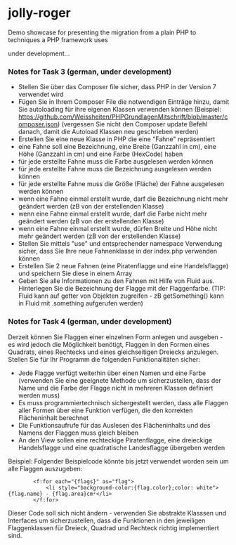 # jolly-roger
Demo showcase for presenting the migration from a plain PHP to techniques a  PHP framework uses

under development...

### Notes for Task 3 (german, under development)
* Stellen Sie über das Composer file sicher, dass PHP in der Version 7 verwendet wird
* Fügen Sie in Ihrem Composer File die notwendigen Einträge hinzu, damit Sie autoloading für ihre eigenen Klassen verwenden können (Beispiel: https://github.com/Weissheiten/PHPGrundlagenMitschrift/blob/master/composer.json)
   (vergessen Sie nicht den Composer update Befehl danach, damit die Autoload Klassen neu geschrieben werden)
* Erstellen Sie eine neue Klasse in PHP die eine "Fahne" repräsentiert
* eine Fahne soll eine Bezeichnung, eine Breite (Ganzzahl in cm), eine Höhe (Ganzzahl in cm) und eine Farbe (HexCode) haben
* für jede erstellte Fahne muss die Farbe ausgelesen werden können
* für jede erstellte Fahne muss die Bezeichnung ausgelesen werden können
* für jede erstellte Fahne muss die Größe (Fläche) der Fahne ausgelesen werden können
* wenn eine Fahne einmal erstellt wurde, darf die Bezeichnung nicht mehr geändert werden (zB von der erstellenden Klasse)
* wenn eine Fahne einmal erstellt wurde, darf die Farbe nicht mehr geändert werden (zB von der erstellenden Klasse)
* wenn eine Fahne einmal erstellt wurde, dürfen Breite und Höhe nicht mehr geändert werden (zB von der erstellenden Klasse)
* Stellen Sie mittels "use" und entsprechender namespace Verwendung sicher, dass Sie Ihre neue Fahnenklasse in der index.php verwenden können
* Erstellen Sie 2 neue Fahnen (eine Piratenflagge und eine Handelsflagge) und speichern Sie diese in einem Array
* Geben Sie alle Informationen zu den Fahnen mit Hilfe von Fluid aus. Hinterlegen Sie die Bezeichnung der Flagge mit der Flaggenfarbe. (TIP: Fluid kann auf getter von Objekten zugreifen - zB getSomething() kann in Fluid mit .something aufgerufen werden)

### Notes for Task 4 (german, under development)
Derzeit können Sie Flaggen einer einzelnen Form anlegen und ausgeben - es wird jedoch die Möglichkeit benötigt, Flaggen in den Formen eines Quadrats, eines Rechtecks und eines gleichseitigen Dreiecks anzulegen.
Stellen Sie für Ihr Programm die folgenden Funktionalitäten sicher:
* Jede Flagge verfügt weiterhin über einen Namen und eine Farbe (verwenden Sie eine geeignete Methode um sicherzustellen, dass der Name und die Farbe der Flagge nicht in mehreren Klassen definiert werden muss)
* Es muss programmiertechnisch sichergestellt werden, dass alle Flaggen aller Formen über eine Funktion verfügen, die den korrekten Flächeninhalt berechnet
* Die Funktionsaufrufe für das Auslesen des Flächeninhalts und des Namens der Flaggen muss gleich bleiben
* An den View sollen eine rechteckige Piratenflagge, eine dreieckige Handelsflagge und eine quadratische Landesflagge übergeben werden

Beispiel:
Folgender Beispielcode könnte bis jetzt verwendet worden sein um alle Flaggen auszugeben:
```
        <f:for each="{flags}" as="flag">
            <li style="background-color:{flag.color};color: white">{flag.name} - {flag.area}cm²</li>
        </f:for> 
``` 
Dieser Code soll sich nicht ändern - verwenden Sie abstrakte Klasssen und Interfaces um sicherzustellen, dass die Funktionen in den jeweiligen Flaggenklassen für Dreieck, Quadrad und Rechteck richtig implementiert sind.


